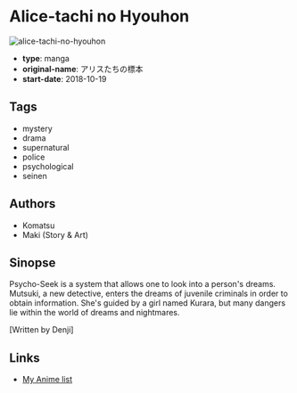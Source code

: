 # Alice-tachi no Hyouhon

![alice-tachi-no-hyouhon](https://cdn.myanimelist.net/images/manga/1/216067.jpg)

-   **type**: manga
-   **original-name**: アリスたちの標本
-   **start-date**: 2018-10-19

## Tags

-   mystery
-   drama
-   supernatural
-   police
-   psychological
-   seinen

## Authors

-   Komatsu
-   Maki (Story & Art)

## Sinopse

Psycho-Seek is a system that allows one to look into a person's dreams. Mutsuki, a new detective, enters the dreams of juvenile criminals in order to obtain information. She's guided by a girl named Kurara, but many dangers lie within the world of dreams and nightmares.

[Written by Denji]

## Links

-   [My Anime list](https://myanimelist.net/manga/118424/Alice-tachi_no_Hyouhon)
